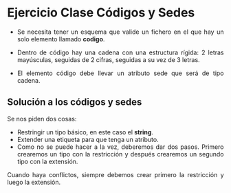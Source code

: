 <div align="justify">

# Ejercicio Clase Códigos y Sedes

  - Se necesita tener un esquema que valide un fichero en el que hay un solo elemento llamado __codigo__.

  - Dentro de código hay una cadena con una estructura rígida: 2 letras mayúsculas, seguidas de 2 cifras, seguidas a su vez de 3 letras.

  - El elemento código debe llevar un atributo sede que será de tipo cadena.

## Solución a los códigos y sedes

  Se nos piden dos cosas:
  - Restringir un tipo básico, en este caso el __string__.
  - Extender una etiqueta para que tenga un atributo.
  - Como no se puede hacer a la vez, deberemos dar dos pasos. Primero crearemos un tipo con la restricción y después crearemos un segundo tipo con la extensión.

  Cuando haya conflictos, siempre debemos crear primero la restricción y luego la extensión.

<!--
  <details>
    <summary>PULSA PARA VER LA RESPUESTA:</summary>
    
  Así, creamos primero esto:
  ```xml
  <xsd:schema xmlns:xsd="http://www.w3.org/2001/XMLSchema">
      <xsd:element name="codigo" type="tipoCodigoRestringido"/>

      <xsd:simpleType name="tipoCodigoRestringido">
          <xsd:restriction base="xsd:string">
             <xsd:pattern value="[A-Z]{2}[0-9]{2}[A-Z]{3}"/>
          </xsd:restriction>
      </xsd:simpleType>
  </xsd:schema>
  ```
  Y después lo ampliamos para que se convierta en esto:

  ```xml
  <xsd:schema xmlns:xsd="http://www.w3.org/2001/XMLSchema">
      <xsd:element name="codigo" type="tipoCodigo"/>

      <xsd:simpleType name="tipoCodigoRestringido">
          <xsd:restriction base="xsd:string">
              <xsd:pattern value="[A-Z]{2}[0-9]{2}[A-Z]{3}"/>
          </xsd:restriction>
      </xsd:simpleType>

      <xsd:complexType name="tipoCodigo">
          <xsd:simpleContent>
              <xsd:extension base="tipoCodigoRestringido">
                  <xsd:attribute name="sede"
                                 type="xsd:string"
                                 use="required"/>
              </xsd:extension>
          </xsd:simpleContent>
      </xsd:complexType>
  </xsd:schema>
  ```
</details>
-->
